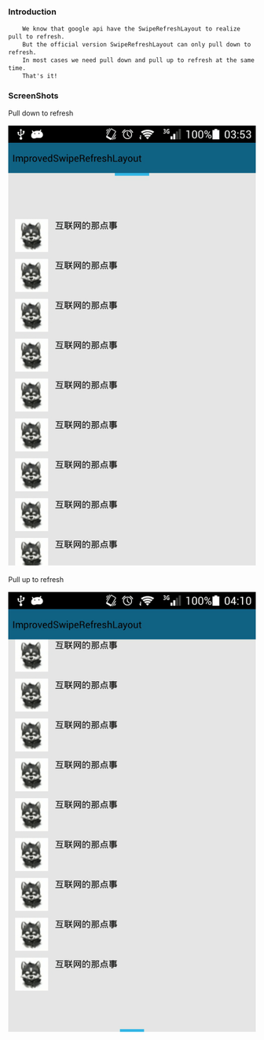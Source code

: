 ### Introduction
		We know that google api have the SwipeRefreshLayout to realize pull to refresh.
		But the official version SwipeRefreshLayout can only pull down to refresh.
		In most cases we need pull down and pull up to refresh at the same time.
		That's it!
		
### ScreenShots
Pull down to refresh<br />  
![](https://github.com/JesseBlackman/ImprovedSwipeRefresh/blob/master/ScreenShots/a.gif)<br />  
Pull up to refresh<br />  
![](https://github.com/JesseBlackman/ImprovedSwipeRefresh/blob/master/ScreenShots/b.gif)<br />  
		
	
